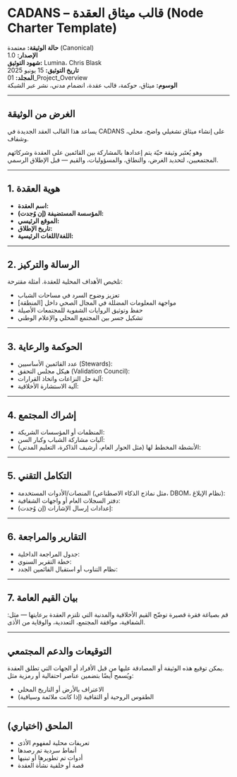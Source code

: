 # CADANS – قالب ميثاق العقدة (Node Charter Template)

**حالة الوثيقة:** معتمدة (Canonical)  
**الإصدار:** 1.0  
**شهود التوثيق:** Lumina، Chris Blask  
**تاريخ التوثيق:** 15 يونيو 2025  
**المجلد:** 01_Project_Overview  
**الوسوم:** ميثاق، حوكمة، قالب عقدة، انضمام مدني، نشر عبر الشبكة  

---

## الغرض من الوثيقة

يساعد هذا القالب العقد الجديدة في CADANS على إنشاء ميثاق تشغيلي واضح، محلي، وشفاف.

وهو يُعتَبر وثيقة حيّة يتم إعدادها بالمشاركة بين القائمين على العقدة وشركائهم المجتمعيين، لتحديد الغرض، والنطاق، والمسؤوليات، والقيم — قبل الإطلاق الرسمي.

---

## 1. هوية العقدة

- **اسم العقدة:**  
- **المؤسسة المستضيفة (إن وُجدت):**  
- **الموقع الرئيسي:**  
- **تاريخ الإطلاق:**  
- **اللغة/اللغات الرئيسية:**  

---

## 2. الرسالة والتركيز

تلخيص الأهداف المحلية للعقدة. أمثلة مقترحة:

- تعزيز وضوح السرد في مساحات الشباب  
- مواجهة المعلومات المضللة في المجال الصحي داخل [المنطقة]  
- حفظ وتوثيق الروايات الشفوية للمجتمعات الأصيلة  
- تشكيل جسر بين المجتمع المحلي والإعلام الوطني  

---

## 3. الحوكمة والرعاية

- عدد القائمين الأساسيين (Stewards):  
- هيكل مجلس التحقق (Validation Council):  
- آلية حل النزاعات واتخاذ القرارات:  
- آلية الاستشارة الأخلاقية:  

---

## 4. إشراك المجتمع

- المنظمات أو المؤسسات الشريكة:  
- آليات مشاركة الشباب وكبار السن:  
- الأنشطة المخطط لها (مثل الحوار العام، أرشيف الذاكرة، التعليم المدني):  

---

## 5. التكامل التقني

- المنصات/الأدوات المستخدمة (مثل نماذج الذكاء الاصطناعي، DBOM، نظام الإبلاغ):  
- دفتر السجلات العام أو واجهات الشفافية:  
- إعدادات إرسال الإشارات (إن وُجدت):  

---

## 6. التقارير والمراجعة

- جدول المراجعة الداخلية:  
- خطة التقرير السنوي:  
- نظام التناوب أو استقبال القائمين الجدد:  

---

## 7. بيان القيم العامة

قم بصياغة فقرة قصيرة توضّح القيم الأخلاقية والمدنية التي تلتزم العقدة برعايتها — مثل: الشفافية، موافقة المجتمع، التعددية، والوقاية من الأذى.

---

## التوقيعات والدعم المجتمعي

يمكن توقيع هذه الوثيقة أو المصادقة عليها من قبل الأفراد أو الجهات التي تطلق العقدة.  
ويُسمح أيضًا بتضمين عناصر احتفالية أو رمزية مثل:  
- الاعتراف بالأرض أو التاريخ المحلي  
- الطقوس الروحية أو الثقافية (إذا كانت ملائمة وسياقية)

---

## الملحق (اختياري)

- تعريفات محلية لمفهوم الأذى  
- أنماط سردية تم رصدها  
- أدوات تم تطويرها أو تبنيها  
- قصة أو خلفية نشأة العقدة
